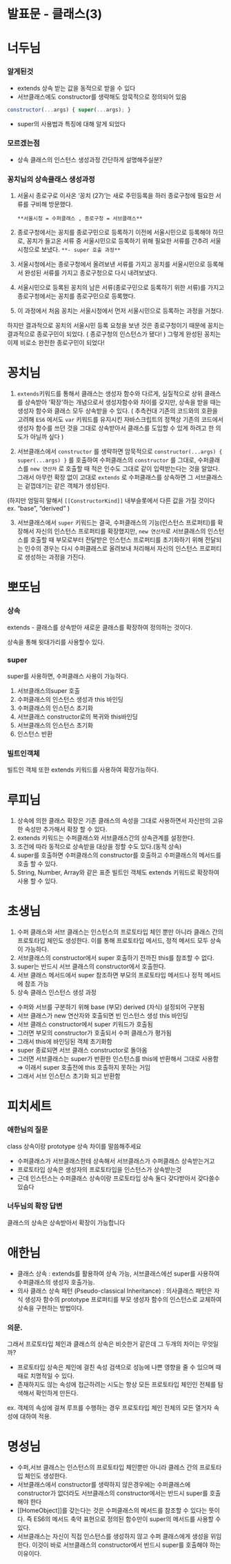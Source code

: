 # 발표문 - 클래스(3)

# 너두님

### 알게된것

- extends 상속 받는 값을 동적으로 받을 수 있다
- 서브클래스에도 constructor를 생략해도 암묵적으로 정의되어 있음

```jsx
constructor(...args) { super(...args); }
```

- super의 사용법과 특징에 대해 알게 되었다

### 모르겠는점

- 상속 클래스의 인스턴스 생성과정 간단하게 설명해주실분?

### 꽁치님의 상속클래스 생성과정

1. 서울시 종로구로 이사온 ‘꽁치 (27)’는 새로 주민등록을 하러 종로구청에 필요한 서류를 구비해 방문했다.  
    
    `**서울시청 = 수퍼클래스 , 종로구청 = 서브클래스**`
    
2. 종로구청에서는 꽁치를 종로구민으로 등록하기 이전에 서울시민으로 등록해야 하므로, 꽁치가 들고온 서류 중 서울시민으로 등록하기 위해 필요한 서류를 간추려 서울시청으로 보냈다. `**- super 호출 과정**`
3. 서울시청에서는 종로구청에서 올려보낸 서류를 가지고 꽁치를 서울시민으로 등록해서 완성된 서류를 가지고 종로구청으로 다시 내려보냈다.
4. 서울시민으로 등록된 꽁치의 남은 서류(종로구민으로 등록하기 위한 서류)를 가지고 종로구청에서는 꽁치를 종로구민으로 등록했다.
5. 이 과정에서 처음 꽁치는 서울시청에서 먼저 서울시민으로 등록하는 과정을 거쳤다.

하지만 결과적으로 꽁치의 서울시민 등록 요청을 보낸 것은 종로구청이기 때문에 꽁치는 결과적으로 종로구민이 되었다. ( 종로구청의 인스턴스가 됐다! )
그렇게 완성된 꽁치는 이제 비로소 완전한 종로구민이 되었다!

# 꽁치님

1. `extends`키워드를 통해서 클래스는 생성자 함수와 다르게, 실질적으로 상위 클래스를 상속받아 ‘확장'하는 개념으로서 생성자함수와 차이를 갖지만, 상속을 받을 때는 생성자 함수와 클래스 모두 상속받을 수 있다.
( 추측컨대 기존의 코드와의 호환을 고려해 `ES6` 에서도 `var` 키워드를 유지시킨 자바스크립트의 정책상 기존의 코드에서 생성자 함수를 쓰던 것을 그대로 상속받아서 클래스를 도입할 수 있게 하려고 한 의도가 아닐까 싶다 )

2. 서브클래스에서 `constructor` 를 생략하면 암묵적으로 
`constructor(...args) { super(...args) }` 를 호출하여 수퍼클래스의 `constructor` 를 그대로, 수퍼클래스를 `new 연산자` 로 호출할 때 적은 인수도 그대로 같이 입력받는다는 것을 알았다.
그래서 아무런 확장 없이 고대로 `extends` 로 수퍼클래스를 상속하면 그 서브클래스는 겉껍데기는 같은 객체가 생성된다.

(하지만 엄밀히 말해서 `[[ConstructorKind]]` 내부슬롯에서 다른 값을 가질 것이다 ex. “base”, “derived” )

3. 서브클래스에서 `super` 키워드는 결국, 수퍼클래스의 기능(인스턴스 프로퍼티)를 확장해서 자신의 인스턴스 프로퍼티를 확장했지만, `new 연산자`로 서브클래스의 인스턴스를 호출할 때 부모로부터 전달받은 인스턴스 프로퍼티를 초기화하기 위해 전달되는 인수의 경우는 다시 수퍼클래스로 올려보내 처리해서 자신의 인스턴스 프로퍼티로 생성하는 과정을 가진다.

# 뽀또님

### 상속

extends - 클래스를 상속받아 새로운 클래스를 확장하여 정의하는 것이다.

상속을 통해 윗대가리를 사용할수 있다.

### super

super를 사용하면, 수퍼클래스 사용이 가능하다.

1. 서브클래스의super 호출
2. 수퍼클래스의 인스턴스 생성과 this 바인딩
3. 수퍼클래스의 인스턴스 초기화
4. 서브클래스 constructor로의 복귀와 this바인딩
5. 서브클래스의 인스턴스 초기화
6. 인스턴스 반환

### 빌트인객체

빌트인 객체 또한 extends 키워드를 사용하여 확장가능하다.

# 루피님

1. 상속에 의한 클래스 확장은 기존 클래스의 속성을 그대로 사용하면서 자신만의 고유한 속성만 추가해서 확장 할 수 있다.
2. extends 키워드는 수퍼클래스와 서브클래스간의 상속관계를 설정한다.
3. 조건에 따라 동적으로 상속받을 대상을 정할 수도 있다.(동적 상속)
4. super를 호출하면 수퍼클래스의 constructor를 호출하고 수퍼클래스의 메서드를 호출 할 수 있다.
5. String, Number, Array와 같은 표준 빌트인 객체도 extends 키워드로 확장하여 사용 할 수 있다.

# 초생님

1. 수퍼 클래스와 서브 클래스는 인스턴스의 프로토타입 체인 뿐만 아니라 클래스 간의 프로토타입 체인도 생성한다. 이를 통해 프로토타입 메서드, 정적 메서드 모두 상속이 가능하다.
2. 서브클래스의 constructor에서 super 호출하기 전까진 this를 참조할 수 없다.
3. super는 반드시 서브 클래스의 constructor에서 호출한다.
4. 서브 클래스 메서드에서 super 참조하면 부모의 프로토타입 메서드나 정적 메서드에 참조 가능
5. 상속 클래스 인스턴스 생성 과정
- 수퍼와 서브를 구분하기 위해 base (부모) derived (자식) 설정되어 구분됨
- 서브 클래스가 new 연산자와 호출되면 빈 인스턴스 생성 this 바인딩
- 서브 클래스 constructor에서 super 키워드가 호출됨
- 그러면 부모의 constructor가 호출되서 수퍼 클래스가 평가됨
- 그래서 this에 바인딩된 객체 초기화함
- super 종료되면 서브 클래스 constructor로 돌아옴
- 그러면 서브클래스는 super가 반환한 인스턴스를 this에 반환해서 그대로 사용함
⇒ 이래서 super 호출전에 this 호출하지 못하는 거임
- 그래서 서브 인스턴스 초기화 되고 반환함

# 피치세트

### 애한님의 질문

class 상속이랑 prototype 상속 차이를 말씀해주세요

- 수퍼클래스가 서브클래스한테 상속해서 서브클래스가 수퍼클래스 상속받는거고
- 프로토타입 상속은 생성자의 프로토타입을 인스턴스가 상속받는것
- 근데 인스턴스는 수퍼클래스 상속이랑 프로토타입 상속 둘다 갖다받아서 갖다쓸수있슴다

### 너두님의 확장 답변

클래스의 상속은 상속받아서 확장이 가능합니다

# 애한님

- 클래스 상속 : extends를 활용하여 상속 가능, 서브클래스에선 super를 사용하여 수퍼클래스의 생성자 호출가능.
- 의사 클래스 상속 패턴 (Pseudo-classical Inheritance) : 의사클래스 패턴은 자식 생성자 함수의 prototype 프로퍼티를 부모 생성자 함수의 인스턴스로 교체하여 상속을 구현하는 방법이다.

### 의문.

그래서 프로토타입 체인과 클래스의 상속은 비슷한거 같은데 그 두개의 차이는 무엇일까?

- 프로토타입 상속은 체인에 걸친 속성 검색으로 성능에 나쁜 영향을 줄 수 있으며 때때로 치명적일 수 있다.
- 존재하지도 않는 속성에 접근하려는 시도는 항상 모든 프로토타입 체인인 전체를 탐색해서 확인하게 만든다.

ex. 객체의 속성에 걸쳐 루프를 수행하는 경우 프로토타입 체인 전체의 모든 열거자 속성에 대하여 적용.

# 명성님

- 수퍼,서브 클래스는 인스턴스의 프로토타입 체인뿐만 아니라 클레스 간의 프로토타입 체인도 생성한다.
- 서브클래스에서 constructor를 생략하지 않은경우에는 수퍼클래스에 constructor가 없더라도 서브클래스의 constructor에서는 반드시 super를 호출해야 한다
- [[HomeObject]]를 갖는다는 것은 수퍼클래스의 메서드를 참조할 수 있다는 뜻이다. 즉 ES6의 메서드 축약 표현으로 정의된 함수만이 super의 메서드를 사용할 수 있다.
- 서브클래스는 자신이 직접 인스턴스를 생성하지 않고 수퍼 클래스에게 생성을 위임한다. 이것이 바로 서브클래스의 constructor에서 반드시 super를 호출해야 하는 이유이다.
